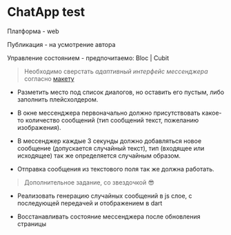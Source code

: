 # ChatApp test

Платформа - web

Публикация - на усмотрение автора

Управление состоянием - предпочитаемо: Bloc | Cubit


> Необходимо сверстать *адаптивный интерфейс мессенджера* согласно [макету](https://www.figma.com/file/4IrGXBaFr9eKJljG0Rkttp/Chat-Cut?node-id=0%3A1&t=PDV0TTHFSaH5Eolx-1)

- Разметить место под список диалогов, но оставить его пустым, либо заполнить плейсхолдером.

- В окне мессенджера первоначально должно присутствовать какое-то количество сообщений (тип сообщений текст, пожеланию изображения). 

- В мессенджер каждые 3 секунды должно добавляться новое сообщение (допускается случайный текст), тип (входящее или исходящее) так же определяется случайным образом.

- Отправка сообщения из текстового поля так же должна работать.

> Дополнительное задание, со звездочкой 😎

- Реализовать генерацию случайных сообщений в js слое, с последующей передачей и отображением в dart

- Восстанавливать состояние мессенджера после обновления страницы